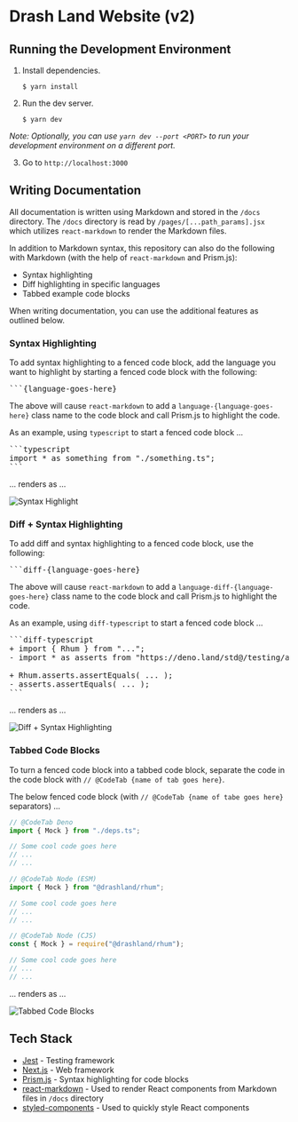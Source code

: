 # Drash Land Website (v2)

## Running the Development Environment

1. Install dependencies.

   ```shell
   $ yarn install
   ```

2. Run the dev server.

   ```shell
   $ yarn dev
   ```

_Note: Optionally, you can use `yarn dev --port <PORT>` to run your development
environment on a different port._

3. Go to `http://localhost:3000`

## Writing Documentation

All documentation is written using Markdown and stored in the `/docs` directory.
The `/docs` directory is read by `/pages/[...path_params].jsx` which utilizes
`react-markdown` to render the Markdown files.

In addition to Markdown syntax, this repository can also do the following with
Markdown (with the help of `react-markdown` and Prism.js):

- Syntax highlighting
- Diff highlighting in specific languages
- Tabbed example code blocks

When writing documentation, you can use the additional features as outlined
below.

### Syntax Highlighting

To add syntax highlighting to a fenced code block, add the language you want to
highlight by starting a fenced code block with the following:

<pre>
```{language-goes-here}
</pre>

The above will cause `react-markdown` to add a `language-{language-goes-here}`
class name to the code block and call Prism.js to highlight the code.

As an example, using `typescript` to start a fenced code block ...

<pre>
```typescript
import * as something from "./something.ts";
```
</pre>

... renders as ...

![Syntax Highlight](https://user-images.githubusercontent.com/12766301/163730086-586d950c-3e64-4707-b263-57ff3b4238a2.png)

### Diff + Syntax Highlighting

To add diff and syntax highlighting to a fenced code block, use the following:

<pre>
```diff-{language-goes-here}
</pre>

The above will cause `react-markdown` to add a
`language-diff-{language-goes-here}` class name to the code block and call
Prism.js to highlight the code.

As an example, using `diff-typescript` to start a fenced code block ...

<pre>
```diff-typescript
+ import { Rhum } from "...";
- import * as asserts from "https://deno.land/std@<VERSION>/testing/asserts.ts";

+ Rhum.asserts.assertEquals( ... );
- asserts.assertEquals( ... );
```
</pre>

... renders as ...

![Diff + Syntax Highlighting](https://user-images.githubusercontent.com/12766301/163729976-219ae844-9b7b-4506-b02e-e16848ab488e.png)

### Tabbed Code Blocks

To turn a fenced code block into a tabbed code block, separate the code in the
code block with `// @CodeTab {name of tab goes here}`.

The below fenced code block (with `// @CodeTab {name of tabe goes here}`
separators) ...

```typescript
// @CodeTab Deno
import { Mock } from "./deps.ts";

// Some cool code goes here
// ...
// ...

// @CodeTab Node (ESM)
import { Mock } from "@drashland/rhum";

// Some cool code goes here
// ...
// ...

// @CodeTab Node (CJS)
const { Mock } = require("@drashland/rhum");

// Some cool code goes here
// ...
// ...
```

... renders as ...

![Tabbed Code Blocks](https://user-images.githubusercontent.com/12766301/163728514-978a901f-01e8-47df-9fd2-e5b03f1387e0.png)

## Tech Stack

- [Jest](https://jestjs.io/) - Testing framework
- [Next.js](https://nextjs.org/) - Web framework
- [Prism.js](https://prismjs.com/) - Syntax highlighting for code blocks
- [react-markdown](https://github.com/remarkjs/react-markdown) - Used to render
  React components from Markdown files in `/docs` directory
- [styled-components](https://styled-components.com/) - Used to quickly style
  React components
